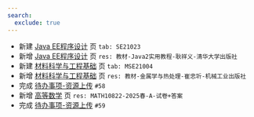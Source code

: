 ```yaml
---
search:
  exclude: true
---
```


- 新建 [Java EE程序设计](../../../../course/Java%20EE程序设计.md) 页 `tab: SE21023`
- 新增 [Java EE程序设计](../../../../course/Java%20EE程序设计.md) 页 `res: 教材-Java2实用教程-耿祥义-清华大学出版社`
- 新建 [材料科学与工程基础](../../../../course/材料科学与工程基础.md) 页 `tab: MSE21004`
- 新增 [材料科学与工程基础](../../../../course/材料科学与工程基础.md) 页 `res: 教材-金属学与热处理-崔忠圻-机械工业出版社`
- 完成 [待办事项-资源上传](../../../待办事项/upload.md) `#58`
- 新增 [高等数学](../../../../course/高等数学.md) 页 `res: MATH10822-2025春-A-试卷+答案`
- 完成 [待办事项-资源上传](../../../待办事项/upload.md) `#59`